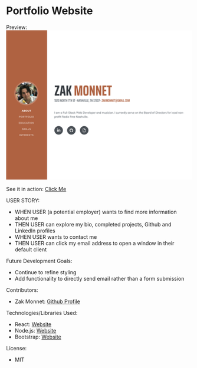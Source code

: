 # Portfolio Website

Preview:
![Preview of application](./public/assets/images/preview.png)

See it in action:
[Click Me](https://outoftune266.github.io/)

USER STORY:

- WHEN USER (a potential employer) wants to find more information about me
- THEN USER can explore my bio, completed projects, Github and LinkedIn profiles
- WHEN USER wants to contact me
- THEN USER can click my email address to open a window in their default client

Future Development Goals:

- Continue to refine styling
- Add functionality to directly send email rather than a form submission

Contributors:

- Zak Monnet: [Github Profile](https://github.com/outoftune266)

Technologies/Libraries Used:

- React: [Website](https://reactjs.org/)
- Node.js: [Website](https://nodejs.org/)
- Bootstrap: [Website](https://getbootstrap.com/)

License:

- MIT
